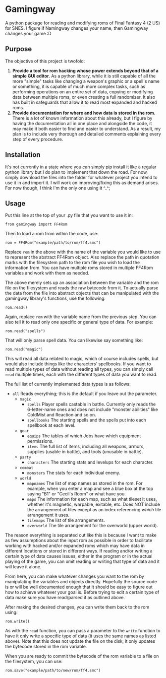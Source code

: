 # Gamingway
A python package for reading and modifying roms of Final Fantasy 4 (2 US) for SNES.
I figure if Namingway changes your name, then Gamingway changes your game :D

## Purpose
The objective of this project is twofold:
1. **Provide a tool for rom hacking whose power extends beyond that of a simple GUI editor.** As a python library, while it is still capable of all the more "simple" tasks like changing a weapon's graphic or a spell's name or something, it is capable of much more complex tasks, such as performing operations on an entire set of data, copying or modifying data between multiple roms, or even creating a full randomizer. It also has built in safeguards that allow it to read most expanded and hacked roms.
2. **Provide documentation for where and how data is stored in the rom.** There is a lot of known information about this already, but I figure by having the documentation all in one place and alongside the code, it may make it both easier to find and easier to understand. As a result, my plan is to include very thorough and detailed comments explaining every step of every procedure.

## Installation
It's not currently in a state where you can simply pip install it like a regular python library but I do plan to implement that down the road.
For now, simply download the files into the folder for whatever project you intend to use it in and import it.
I will work on improving/fixing this as demand arises. For now though, I think I'm the only one using it ^_^;

## Usage
Put this line at the top of your .py file that you want to use it in:

``from gamingway import FF4Rom``

Then to load a rom from within the code, use:

``rom = FF4Rom("example/path/to/rom/ff4.smc")``

Replace ``rom`` in the above with the name of the variable you would like to use to represent the abstract FF4Rom object. Also replace the path in quotation marks with the filesystem path to the rom file you wish to load the information from. You can have multiple roms stored in multiple FF4Rom variables and work with them as needed.

The above merely sets up an association between the variable and the rom file on the filesystem and reads the raw bytecode from it. To actually parse the data from the file into abstract objects that can be manipulated with the gamingway library's functions, use the following:

``rom.read()``

Again, replace ``rom`` with the variable name from the previous step. You can also tell it to read only one specific or general type of data. For example:

``rom.read("spells")``

That will only parse spell data. You can likewise say something like:

``rom.read("magic")``

This will read all data related to magic, which of course includes spells, but would also include things like the characters' spellbooks. If you want to read multiple types of data without reading all types, you can simply call ``read`` multiple times, each with the different types of data you want to read.

The full list of currently implemented data types is as follows:
* ``all`` Reads everything; this is the default if you leave out the parameter.
  * ``magic``
    * ``spells`` Player spells castable in battle. Currently only reads the 6-letter-name ones and does not include "monster abilities" like ColdMist and Reaction and so on.
    * ``spellbooks`` The starting spells and the spells put into each spellbook at each level.
  * ``gear``
    * ``equips`` The tables of which Jobs have which equipment permissions.
    * ``items`` The full list of items, including all weapons, armors, supplies (usable in battle), and tools (unusable in battle).
  * ``party``
    * ``characters`` The starting stats and levelups for each character.
  * ``combat``
    * ``monsters`` The stats for each individual enemy.
  * ``world``
    * ``mapnames`` The list of map names as stored in the rom. For example, when you enter a map and see a blue box at the top saying "B1" or "Cecil's Room" or what have you.
    * ``maps`` The information for each map, such as what tileset it uses, whether it's magnetic, warpable, exitable, etc. Does NOT include the arrangement of tiles except as an index referencing *which* tile arrangement it uses.
    * ``tilemaps`` The list of tile arrangements. 
    * ``overworld`` The tile arrangement for the overworld (upper world).

The reason everything is separated out like this is because I want to make as few assumptions about the input rom as possible in order to facilitate working with hacked and/or expanded roms which may have data in different locations or stored in different ways. If reading and/or writing a certain type of data causes issues, either in the program or in the actual playing of the game, you can omit reading or writing that type of data and it will leave it alone.

From here, you can make whatever changes you want to the rom by manipulating the variables and objects directly. Hopefully the source code is or will be well documented enough that it should be easy to figure out how to achieve whatever your goal is. Before trying to edit a certain type of data make sure you have read/parsed it as outlined above.

After making the desired changes, you can write them back to the rom using:

``rom.write()``

As with the ``read`` function, you can pass a parameter to the ``write`` function to have it only write a specific type of data (it uses the same names as listed above).
Note that this does not update the file on the disk; it only updates the bytecode stored in the rom variable.

When you are ready to commit the bytecode of the rom variable to a file on the filesystem, you can use:

``rom.save("example/path/to/new/rom/ff4.smc")``
